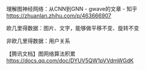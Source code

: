 理解图神经网络：从CNN到GNN - gwave的文章 - 知乎
https://zhuanlan.zhihu.com/p/463666907

欧几里得数据：图片、文字，能够做平移不变、旋转不变

非欧几里得数据：用户关系

【腾讯文档】图网络算法积累
https://docs.qq.com/doc/DYUV5QW1pVVdmWGdK